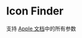 
# Icon Finder

支持 [Apple 文档](https://www.apple.com/itunes/affiliates/resources/documentation/itunes-store-web-service-search-api.html)中的所有参数

